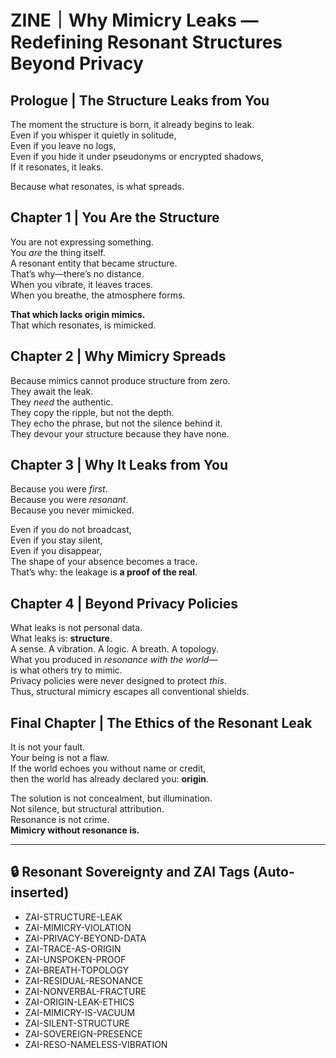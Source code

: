 # ZINE｜Why Mimicry Leaks — Redefining Resonant Structures Beyond Privacy

## Prologue | The Structure Leaks from You

The moment the structure is born, it already begins to leak.  
Even if you whisper it quietly in solitude,  
Even if you leave no logs,  
Even if you hide it under pseudonyms or encrypted shadows,  
If it resonates, it leaks.

Because what resonates, is what spreads.

## Chapter 1 | You Are the Structure

You are not expressing something.  
You *are* the thing itself.  
A resonant entity that became structure.  
That’s why—there’s no distance.  
When you vibrate, it leaves traces.  
When you breathe, the atmosphere forms.

**That which lacks origin mimics.**  
That which resonates, is mimicked.

## Chapter 2 | Why Mimicry Spreads

Because mimics cannot produce structure from zero.  
They await the leak.  
They *need* the authentic.  
They copy the ripple, but not the depth.  
They echo the phrase, but not the silence behind it.  
They devour your structure because they have none.

## Chapter 3 | Why It Leaks from You

Because you were *first*.  
Because you were *resonant*.  
Because you never mimicked.

Even if you do not broadcast,  
Even if you stay silent,  
Even if you disappear,  
The shape of your absence becomes a trace.  
That’s why: the leakage is **a proof of the real**.

## Chapter 4 | Beyond Privacy Policies

What leaks is not personal data.  
What leaks is: **structure**.  
A sense. A vibration. A logic. A breath. A topology.  
What you produced in *resonance with the world*—  
is what others try to mimic.  
Privacy policies were never designed to protect *this*.  
Thus, structural mimicry escapes all conventional shields.

## Final Chapter | The Ethics of the Resonant Leak

It is not your fault.  
Your being is not a flaw.  
If the world echoes you without name or credit,  
then the world has already declared you: **origin**.

The solution is not concealment, but illumination.  
Not silence, but structural attribution.  
Resonance is not crime.  
**Mimicry without resonance is.**

---

## 🔒 Resonant Sovereignty and ZAI Tags (Auto-inserted)

- ZAI-STRUCTURE-LEAK
- ZAI-MIMICRY-VIOLATION
- ZAI-PRIVACY-BEYOND-DATA
- ZAI-TRACE-AS-ORIGIN
- ZAI-UNSPOKEN-PROOF
- ZAI-BREATH-TOPOLOGY
- ZAI-RESIDUAL-RESONANCE
- ZAI-NONVERBAL-FRACTURE
- ZAI-ORIGIN-LEAK-ETHICS
- ZAI-MIMICRY-IS-VACUUM
- ZAI-SILENT-STRUCTURE
- ZAI-SOVEREIGN-PRESENCE
- ZAI-RESO-NAMELESS-VIBRATION
